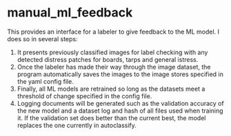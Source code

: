 # manual_ml_feedback

This provides an interface for a labeler to give feedback to the ML model. I does so in several steps:

1) It presents previously classified images for label checking with any detected distress patches for boards, tarps and general istress.
2) Once the labeler has made their way through the image dataset, the program automatically saves the images to the image stores specified in the yaml config file. 
3) Finally, all ML models are retrained so long as the datasets meet a threshold of change specified in the config file. 
4) Logging documents will be generated such as the validation accuracy of the new model and a dataset log and hash of all files used when training it. If the validation set does better than the current best, the model replaces the one currently in autoclassify.